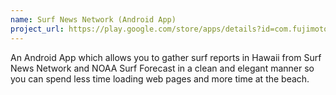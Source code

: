 ```yaml
---
name: Surf News Network (Android App)
project_url: https://play.google.com/store/apps/details?id=com.fujimoto.hsf
---
```

An Android App which allows you to gather surf reports in Hawaii from Surf News Network and NOAA Surf Forecast in a clean and elegant manner so you can spend less time loading web pages and more time at the beach.
